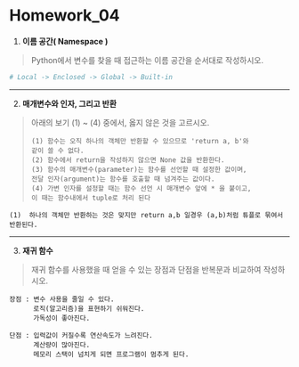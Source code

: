 # Homework_04

1. **이름 공간( Namespace )**

> Python에서 변수를 찾을 때 접근하는 이름 공간을 순서대로 작성하시오.



``` python
# Local -> Enclosed -> Global -> Built-in
```



---



2. **매개변수와 인자, 그리고 반환**

> 아래의 보기 (1) ~ (4) 중에서, 옳지 않은 것을 고르시오.
>
> ``` 
> (1) 함수는 오직 하나의 객체만 반환할 수 있으므로 'return a, b'와
> 같이 쓸 수 없다.
> (2) 함수에서 return을 작성하지 않으면 None 값을 반환한다.
> (3) 함수의 매개변수(parameter)는 함수를 선언할 때 설정한 값이며,
> 전달 인자(argument)는 함수를 호출할 때 넘겨주는 값이다.
> (4) 가변 인자를 설정할 때는 함수 선언 시 매개변수 앞에 * 을 붙이고, 
> 이 때는 함수내에서 tuple로 처리 된다
> ```

```
(1)  하나의 객체만 반환하는 것은 맞지만 return a,b 일경우 (a,b)처럼 튜플로 묶여서 반환된다.
```



---



3. **재귀 함수**

> 재귀 함수를 사용했을 때 얻을 수 있는 장점과 단점을 반복문과 비교하여 작성하시오.



``` 
장점 : 변수 사용을 줄일 수 있다.
	  로직(알고리즘)을 표현하기 쉬워진다.
	  가독성이 좋아진다.
```

```
단점 : 입력값이 커질수록 연산속도가 느려진다.
	  계산량이 많아진다.
	  메모리 스택이 넘치게 되면 프로그램이 멈추게 된다.
```